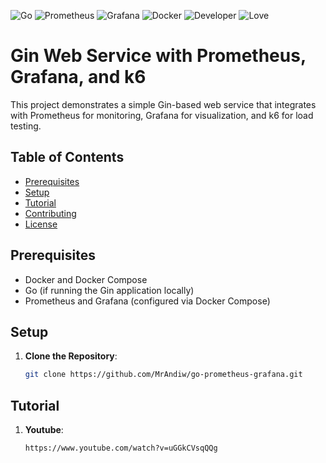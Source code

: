 ![Go](https://img.shields.io/badge/go-%2300ADD8.svg?style=for-the-badge&logo=go&logoColor=white)
![Prometheus](https://img.shields.io/badge/Prometheus-E6522C?style=for-the-badge&logo=Prometheus&logoColor=white)
![Grafana](https://img.shields.io/badge/grafana-%23F46800.svg?style=for-the-badge&logo=grafana&logoColor=white)
![Docker](https://img.shields.io/badge/docker-%230db7ed.svg?style=for-the-badge&logo=docker&logoColor=white)
![Developer](https://forthebadge.com/images/badges/built-by-developers.svg)
![Love](https://forthebadge.com/images/badges/built-with-love.svg)


# Gin Web Service with Prometheus, Grafana, and k6

This project demonstrates a simple Gin-based web service that integrates with Prometheus for monitoring, Grafana for visualization, and k6 for load testing. 

## Table of Contents

- [Prerequisites](#prerequisites)
- [Setup](#setup)
- [Tutorial](#Tutorial)
- [Contributing](#contributing)
- [License](#license)

## Prerequisites

- Docker and Docker Compose
- Go (if running the Gin application locally)
- Prometheus and Grafana (configured via Docker Compose)

## Setup

1. **Clone the Repository**:

   ```bash
   git clone https://github.com/MrAndiw/go-prometheus-grafana.git

## Tutorial

1. **Youtube**:

   ```bash
   https://www.youtube.com/watch?v=uGGkCVsqQQg